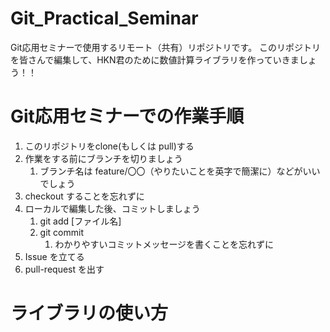 # Git_Practical_Seminar

Git応用セミナーで使用するリモート（共有）リポジトリです。
このリポジトリを皆さんで編集して、HKN君のために数値計算ライブラリを作っていきましょう！！

# Git応用セミナーでの作業手順

1. このリポジトリをclone(もしくは pull)する
1. 作業をする前にブランチを切りましょう
    1. ブランチ名は feature/〇〇（やりたいことを英字で簡潔に）などがいいでしょう
1. checkout することを忘れずに
1. ローカルで編集した後、コミットしましょう
    1. git add [ファイル名]
    1. git commit
        1. わかりやすいコミットメッセージを書くことを忘れずに
1. Issue を立てる
1. pull-request を出す

# ライブラリの使い方
